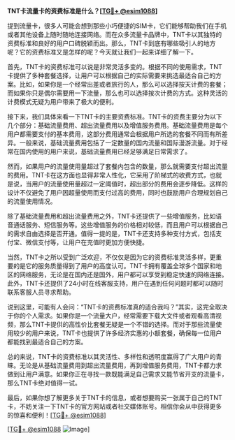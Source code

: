 **TNT卡流量卡的资费标准是什么？[[TG💪+ @esim1088](https://t.me/s/esim1088)]**

提到流量卡，很多人可能会想到那些小巧便捷的SIM卡，它们能够帮助我们在手机或者其他设备上随时随地连接网络。而在众多流量卡品牌中，TNT卡以其独特的资费标准和良好的用户口碑脱颖而出。那么，TNT卡到底有哪些吸引人的地方呢？它的资费标准又是怎样的呢？今天就让我们一起来详细了解一下。

首先，TNT卡的资费标准可以说是非常灵活多变的。根据不同的使用需求，TNT卡提供了多种套餐选择，让用户可以根据自己的实际需要来挑选最适合自己的方案。比如，如果你是一个经常出差或者旅行的人，那么可以选择按天计费的套餐；而如果你只是偶尔需要用一下流量，那么也可以选择按次计费的方式。这种灵活的计费模式无疑为用户带来了极大的便利。

接下来，我们具体来看一下TNT卡的主要资费标准。TNT卡的资费主要分为以下几个部分：基础流量费用、超出流量费用以及增值服务费用。基础流量费用是每个用户都需要支付的基本费用，这部分费用通常会根据用户所选的套餐不同而有所差异。一般来说，基础流量费用包括了一定数量的国内流量和国际漫游流量。对于经常在国内使用的用户来说，基础流量费用已经足够满足日常需求了。

然而，如果用户的流量使用量超过了套餐内包含的数量，那么就需要支付超出流量的费用。TNT卡在这方面也显得非常人性化，它采用了阶梯式的收费方式，也就是说，当用户的流量使用量超过一定阈值时，超出部分的费用会逐步降低。这样的设计不仅避免了用户因超量使用而支付过高的费用，同时也鼓励用户合理规划自己的流量使用情况。

除了基础流量费用和超出流量费用之外，TNT卡还提供了一些增值服务，比如语音通话服务、短信服务等。这些增值服务的价格相对较低，而且用户可以根据自己的需求自由选择是否开通。值得一提的是，TNT卡还支持多种支付方式，包括支付宝、微信支付等，让用户在充值时更加方便快捷。

当然，TNT卡之所以受到广泛欢迎，不仅仅是因为它的资费标准灵活多样，更重要的是它的服务质量得到了用户的高度认可。TNT卡拥有覆盖全球多个国家和地区的网络服务，无论是在国内还是国外，用户都可以享受到稳定快速的网络连接。此外，TNT卡还提供了24小时在线客服支持，用户在遇到任何问题时都可以随时联系客服人员寻求帮助。

说到这里，可能有人会问：“TNT卡的资费标准真的适合我吗？”其实，这完全取决于你的个人需求。如果你是一个流量大户，经常需要下载大文件或者观看高清视频，那么TNT卡提供的高性价比套餐无疑是一个不错的选择。而对于那些流量使用较少的用户来说，TNT卡也提供了许多经济实惠的小额套餐，确保每一位用户都能找到最适合自己的方案。

总的来说，TNT卡的资费标准以其灵活性、多样性和透明度赢得了广大用户的青睐。无论是从基础流量费用到超出流量费用，再到增值服务费用，TNT卡都力求做到让用户满意。如果你正在寻找一款既能满足自己需求又能节省开支的流量卡，那么TNT卡绝对值得一试。

最后，如果你想了解更多关于TNT卡的信息，或者想要购买一张属于自己的TNT卡，不妨关注一下TNT卡的官方网站或者社交媒体账号。相信你会从中获得更多的惊喜和便利！[[TG💪+ @esim1088](https://t.me/s/esim1088)]

[[TG💪+ @esim1088](https://t.me/s/esim1088) ![Image](https://i.postimg.cc/4NQfJmqS/Snipaste-2025-05-13-00-14-12.png)]